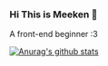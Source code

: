 ### Hi This is Meeken 👋

A front-end beginner :3

[![Anurag's github stats](https://github-readme-stats.vercel.app/api?username=meeken1998)](https://github.com/anuraghazra/github-readme-stats)

